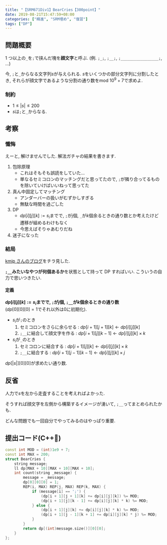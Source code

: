 ```yaml
---
title: "【SRM671Div1】BearCries【300point】"
date: 2019-08-21T15:47:59+08:00
categories: ["精進", "SRM埋め", "復習"]
tags: ["DP"]
---
```


## 問題概要

1 つ以上の`_`を`;`で挟んだ塊を**顔文字**と呼ぶ. (例. `;_;`, `;__;`, `;_________________;`, ...)

今, `;`と`_`からなる文字列$s$が与えられる. $s$をいくつかの部分文字列に分割したとき, それらが顔文字であるような分割の通り数を$\mathrm{mod}\ 10^9 + 7$で求めよ.

### 制約

- $1 \leq |s| \leq 200$
- $s$は`;`と`_`からなる.

## 考察

### 懺悔

えーと, 解けませんでした. 解法ガチャの結果を書きます.

1. 包除原理
   - これはそもそも誤読をしていた...
   - 単なるセミコロンのマッチングだと思ってたので, `;`が隣り合ってるものを除いていけばいいねって思ってた
1. 真ん中固定してマッチング
   - アンダーバーの扱いがむずかしすぎる
   - 無駄な時間を過ごした
1. DP
   - $dp[i][j][k] := s_i$までで, `;`が$j$個, `_`が$k$個余るときの通り数とか考えたけど遷移が組めるわけもなく
   - 今思えばそりゃあむりだね
1. 迷子になった

### 結局

[kmjp さんのブログ](http://kmjp.hatenablog.jp/entry/2015/10/15/0900)をチラ見した.

**`;__`みたいなやつが何個あるか**を状態として持って DP すればいい. こういうの自力で思いつきたい.

#### 定義

**$dp[i][j][k] := s_i$までで, `;`が$j$個, `;__`が$k$個余るときの通り数**<br>($dp[0][0][0] = 1$でそれ以外は$0$に初期化).

- $s_i$が`;`のとき
  1. セミコロンをさらに余らせる : $dp[i + 1][j + 1][k] \leftarrow dp[i][j][k]$
  2. `;__`に結合して顔文字を作る : $dp[i + 1][j][k - 1] \leftarrow dp[i][j][k] \times k$
- $s_i$が`_`のとき
  1. セミコロンに結合する : $dp[i + 1][j][k] \leftarrow dp[i][j][k] \times k$
  2. `;__`に結合する : $dp[i + 1][j - 1][k - 1] \leftarrow dp[i][j][k] \times j$

$dp[|s|][0][0]$が求めたい通り数.

## 反省

人力で$s$を左から走査することを考えればよかった.

そうすれば顔文字を左側から構築するイメージが湧いて, `;__`ってまとめられたかも.

どんな問題でも一回自分でやってみるのはやっぱり重要.

## 提出コード(C++:high_brightness:)

```cpp
const int MOD = (int)1e9 + 7;
const int MAX = 200;
struct BearCries {
    string message;
    ll dp[MAX + 10][MAX + 10][MAX + 10];
    int count(string _message) {
        message = _message;
        dp[0][0][0] = 1;
        REP(i, MAX) REP(j, MAX) REP(k, MAX) {
            if (message[i] == ';') {
                (dp[i + 1][j + 1][k] += dp[i][j][k]) %= MOD;
                (dp[i + 1][j][k - 1] += dp[i][j][k] * k) %= MOD;
            } else {
                (dp[i + 1][j][k] += dp[i][j][k] * k) %= MOD;
                (dp[i + 1][j - 1][k + 1] += dp[i][j][k] * j) %= MOD;
            }
        }
        return dp[(int)message.size()][0][0];
    }
};
```
